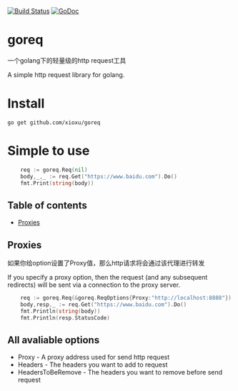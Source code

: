 [![Build Status](https://travis-ci.org/xioxu/goreq.svg?branch=master)](https://travis-ci.org/xioxu/goreq)
[![GoDoc](https://godoc.org/github.com/xioxu/goreq?status.svg)](https://godoc.org/github.com/xioxu/goreq)

# goreq
一个golang下的轻量级的http request工具

A simple http request library for golang.

# Install
`go get github.com/xioxu/goreq`

# Simple to use

``` go
    req := goreq.Req(nil)
	body,_,_ := req.Get("https://www.baidu.com").Do()
	fmt.Print(string(body))
```

## Table of contents
- [Proxies](#proxies)

## Proxies

如果你给option设置了Proxy值，那么http请求将会通过该代理进行转发

If you specify a proxy option, then the request (and any subsequent redirects) will be sent via a connection to the proxy server.

```go
    req := goreq.Req(&goreq.ReqOptions{Proxy:"http://localhost:8888"})
	body,resp,_ := req.Get("https://www.baidu.com").Do()
	fmt.Println(string(body))
	fmt.Println(resp.StatusCode)
```

## All avaliable options
- Proxy - A proxy address used for send http request
- Headers - The headers you want to add to request
- HeadersToBeRemove - The headers you want to remove before send request

